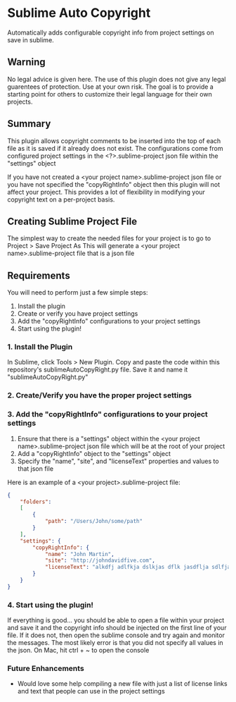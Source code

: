 # Sublime Auto Copyright
Automatically adds configurable copyright info from project settings on save in sublime.

## Warning
No legal advice is given here. The use of this plugin does not give any legal guarentees of protection. Use at your own risk. The goal is to provide a starting point for others to customize their legal language for their own projects.

## Summary
This plugin allows copyright comments to be inserted into the top of each file as it is saved if it already does not exist. The configurations come from configured project settings in the <?>.sublime-project json file within the "settings" object

If you have not created a \<your project name\>.sublime-project json file or you have not specified the "copyRightInfo" object then this plugin will not affect your project. This provides a lot of flexibility in modifying your copyright text on a per-project basis.

## Creating Sublime Project File
The simplest way to create the needed files for your project is to go to Project > Save Project As
This will generate a \<your project name\>.sublime-project file that is a json file


## Requirements

You will need to perform just a few simple steps:

1. Install the plugin
2. Create or verify you have project settings
3. Add the "copyRightInfo" configurations to your project settings
4. Start using the plugin!

### 1. Install the Plugin
In Sublime, click Tools > New Plugin. Copy and paste the code within this repository's sublimeAutoCopyRight.py file. Save it and name it "sublimeAutoCopyRight.py"


### 2. Create/Verify you have the proper project settings


### 3. Add the "copyRightInfo" configurations to your project settings

1. Ensure that there is a "settings" object within the \<your project name\>.sublime-project json file which will be at the root of your project
2. Add a "copyRightInfo" object to the "settings" object
3. Specify the "name", "site", and "licenseText" properties and values to that json file

Here is an example of a \<your project\>.sublime-project file:

```json
{
    "folders":
    [
        {
            "path": "/Users/John/some/path"
        }
    ],
    "settings": {
        "copyRightInfo": {
            "name": "John Martin",
            "site": "http://johndavidfive.com",
            "licenseText": "alkdfj adlfkja dslkjas dflk jasdflja sdlfjasdfyasofdlj asldfjkasdlkfj alsdfjlasdkjf las"
        }
    }
}
```

### 4. Start using the plugin!

If everything is good... you should be able to open a file within your project and save it and the copyright info should be injected on the first line of your file.
If it does not, then open the sublime console and try again and monitor the messages. The most likely error is that you did not specify all values in the json.
On Mac, hit ctrl + ~ to open the console


### Future Enhancements

* Would love some help compiling a new file with just a list of license links and text that people can use in the project settings



